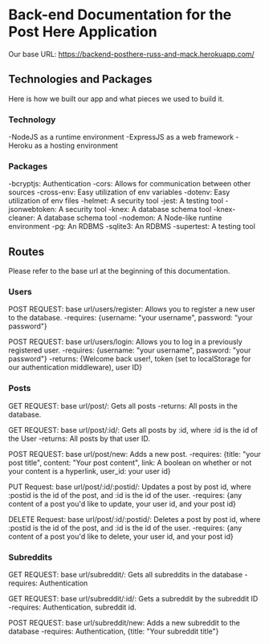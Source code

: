 # Back-end Documentation for the Post Here Application

Our base URL: https://backend-posthere-russ-and-mack.herokuapp.com/

## Technologies and Packages
Here is how we built our app and what pieces we used to build it.

### Technology
-NodeJS as a runtime environment
-ExpressJS as a web framework
-Heroku as a hosting environment

### Packages
-bcryptjs: Authentication
-cors: Allows for communication between other sources
-cross-env: Easy utilization of env variables
-dotenv: Easy utilization of env files
-helmet: A security tool
-jest: A testing tool
-jsonwebtoken: A security tool
-knex: A database schema tool
-knex-cleaner: A database schema tool
-nodemon: A Node-like runtine environment 
-pg: An RDBMS
-sqlite3: An RDBMS
-supertest: A testing tool

## Routes
Please refer to the base url at the beginning of this documentation.

### Users

POST REQUEST: base url/users/register: Allows you to register a new user to the database.
-requires: {username: "your username", password: "your password"}

POST REQUEST: base url/users/login: Allows you to log in a previously registered user.
-requires: {username: "your username", password: "your password"}
-returns: {Welcome back user!, token (set to localStorage for our authentication middleware), user ID}

### Posts

GET REQUEST: base url/post/: Gets all posts
-returns: All posts in the database.

GET REQUEST: base url/post/:id/: Gets all posts by :id, where :id is the id of the User
-returns: All posts by that user ID.

POST REQUEST: base url/post/new: Adds a new post.
-requires: {title: "your post title", content: "Your post content", link: A boolean on whether or not your content is a hyperlink, user_id: your user id}

PUT Request: base url/post/:id/:postid/: Updates a post by post id, where :postid is the id of the post, and :id is the id of the user. 
-requires: {any content of a post you'd like to update, your user id, and your post id}

DELETE Request: base url/post/:id/:postid/: Deletes a post by post id, where :postid is the id of the post, and :id is the id of the user. 
-requires: {any content of a post you'd like to delete, your user id, and your post id}

### Subreddits

GET REQUEST: base url/subreddit/: Gets all subreddits in the database
-requires: Authentication

GET REQUEST: base url/subreddit/:id/: Gets a subreddit by the subreddit ID
-requires: Authentication, subreddit id.

POST REQUEST: base url/subreddit/new: Adds a new subreddit to the database
-requires: Authentication, {title: "Your subreddit title"}

